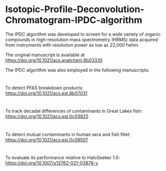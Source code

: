 # Isotopic-Profile-Deconvolution-Chromatogram-IPDC-algorithm
The IPDC algorithm was developed to screen for a wide variety of organic compounds in high-resolution mass spectrometry (HRMS) data acquired from instruments with resolution power as low as 22,000 fwhm.

The original manuscript is available at https://doi.org/10.1021/acs.analchem.9b03335

The IPDC algorithm was also employed in the following manuscripts:
#
To detect PFAS breakdown products: https://doi.org/10.1021/acs.est.8b07031
#
To track decadal differences of contaminants in Great Lakes fish: https://doi.org/10.1021/acs.est.0c03825
#
To detect mutual contaminants in human sera and fish fillet: https://doi.org/10.1021/acs.est.0c08507
#
To evaluate its performance relative to HaloSeeker 1.0: https://doi.org/10.1007/s13762-021-03878-y
